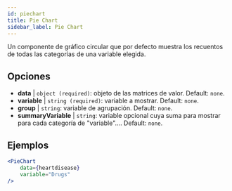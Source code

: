 ```yaml
---
id: piechart
title: Pie Chart
sidebar_label: Pie Chart
---
```


Un componente de gráfico circular que por defecto muestra los recuentos de todas las categorías de una variable elegida.

## Opciones

* __data__ | `object (required)`: objeto de las matrices de valor. Default: `none`.
* __variable__ | `string (required)`: variable a mostrar. Default: `none`.
* __group__ | `string`: variable de agrupación. Default: `none`.
* __summaryVariable__ | `string`: variable opcional cuya suma para mostrar para cada categoría de "variable".... Default: `none`.


## Ejemplos

```jsx live
<PieChart 
    data={heartdisease} 
    variable="Drugs"
/>
```

